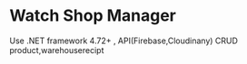 # Watch Shop Manager
Use .NET framework 4.72+ , API(Firebase,Cloudinany)
CRUD product,warehouserecipt
